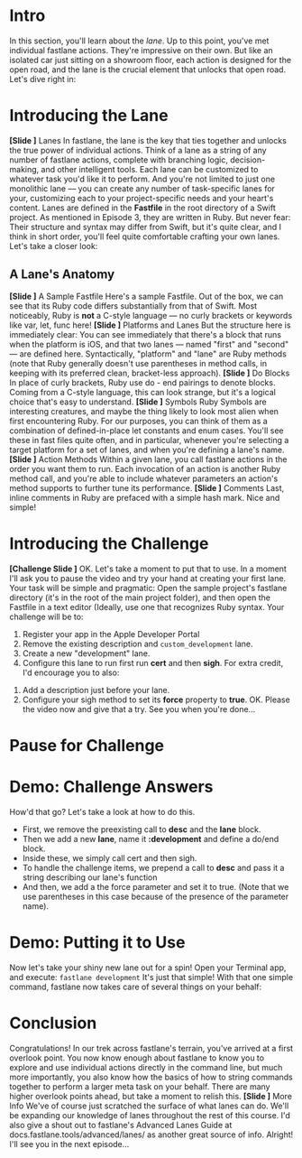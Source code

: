 # Intro
In this section, you'll learn about the *lane*.
Up to this point, you've met individual fastlane actions. They're impressive on their own. But like an isolated car just sitting on a showroom floor, each action is designed for the open road, and the lane is the crucial element that unlocks that open road. Let's dive right in:
# Introducing the Lane
**[Slide ]** Lanes
In fastlane, the lane is the key that ties together and unlocks the true power of individual actions. Think of a lane as a string of any number of fastlane actions, complete with branching logic, decision-making, and other intelligent tools. Each lane can be customized to whatever task you'd like it to perform. And you're not limited to just one monolithic lane — you can create any number of task-specific lanes for your, customizing each to your project-specific needs and your heart's content.
Lanes are defined in the **Fastfile** in the root directory of a Swift project. As mentioned in Episode 3, they are written in Ruby. But never fear: Their structure and syntax may differ from Swift, but it's quite clear, and I think in short order, you'll feel quite comfortable crafting your own lanes. Let's take a closer look:
## A Lane's Anatomy
**[Slide ]** A Sample Fastfile
Here's a sample Fastfile. Out of the box, we can see that its Ruby code differs substantially from that of Swift. Most noticeably, Ruby is **not** a C-style language — no curly brackets or keywords like var, let, func here! 
**[Slide ]** Platforms and Lanes
But the structure here is immediately clear: You can see immediately that there's a block that runs when the platform is iOS, and that two lanes — named "first" and "second" — are defined here. Syntactically, "platform" and "lane" are Ruby methods (note that Ruby generally doesn't use parentheses in method calls, in keeping with its preferred clean, bracket-less approach). 
**[Slide ]** Do Blocks
In place of curly brackets, Ruby use do - end pairings to denote blocks. Coming from a C-style language, this can look strange, but it's a logical choice that's easy to understand.
**[Slide ]** Symbols
Ruby Symbols are interesting creatures, and maybe the thing likely to look most alien when first encountering Ruby. For our purposes, you can think of them as a combination of defined-in-place let constants and enum cases. You'll see these in fast files quite often, and in particular, whenever you're selecting a target platform for a set of lanes, and when you're defining a lane's name.
**[Slide ]** Action Methods
Within a given lane, you call fastlane actions in the order you want them to run. Each invocation of an action is another Ruby method call, and you're able to include whatever parameters an action's method supports to further tune its performance.
**[Slide ]** Comments
Last,  inline comments in Ruby are prefaced with a simple hash mark. Nice and simple!
# Introducing the Challenge
**[Challenge Slide ]**
OK. Let's take a moment to put that to use. In a moment I'll ask you to pause the video and try your hand at creating your first lane. Your task will be simple and pragmatic: 
Open the sample project's fastlane directory (it's in the root of the main project folder), and then open the Fastfile in a text editor (Ideally, use one that recognizes Ruby syntax. 
Your challenge will be to:
1. Register your app in the Apple Developer Portal
2. Remove the existing description and `custom_development` lane.
2. Create a new "development" lane.
3. Configure this lane to run first run **cert** and then **sigh**.
For extra credit, I'd encourage you to also:
<!-- 

A better advanced challenge might be to add params to the AppFile so we're not prompted for this info every time.


	We haven't discussed this yet, but point out where it is, and ask peeps to:
Add app_identifier, apple_id, and team_id.

 -->
1. Add a description just before your lane.
2. Configure your sigh method to set its **force** property to **true**.
OK. Please the video now and give that a try. See you when you're done…
# Pause for Challenge
# Demo: Challenge Answers
How'd that go? Let's take a look at how to do this.
<!-- Add registering the app in the Developer Portal (manually) -->
- First, we remove the preexisting call to **desc** and the **lane** block.
- Then we add a new **lane**, name it **:development** and define a do/end block.
- Inside these, we simply call cert and then sigh. 
- To handle the challenge items, we prepend a call to **desc** and pass it a string describing our lane's function
- And then, we add a the force parameter and set it to true. (Note that we use parentheses in this case because of the presence of the parameter name).
# Demo: Putting it to Use
Now let's take your shiny new lane out for a spin!
Open your Terminal app, and execute:
`fastlane development`
It's just that simple! With that one simple command, fastlane now takes care of several things on your behalf:
<!-- TODO: Spell these actions out, but briefly -->

<!-- 


either here or elsewhere nearby…

Explain the options for passing params - either via command line directly, in fastlane, or in config files. Well, also via environmental variables…

Or… build this up piece by piece in context.

 -->


# Conclusion
Congratulations! In our trek across fastlane's terrain, you've arrived at a first overlook point. You now know enough about fastlane to know you to explore and use individual actions directly in the command line, but much more importantly, you also know how the basics of how to string commands together to perform a larger meta task on your behalf. There are many higher overlook points ahead, but take a moment to relish this. 
**[Slide ]** More Info
We've of course just scratched the surface of what lanes can do. We'll be expanding our knowledge of lanes throughout the rest of this course. I'd also give a shout out to fastlane's Advanced Lanes Guide at docs.fastlane.tools/advanced/lanes/ as another great source of info. 
Alright! I'll see you in the next episode…
